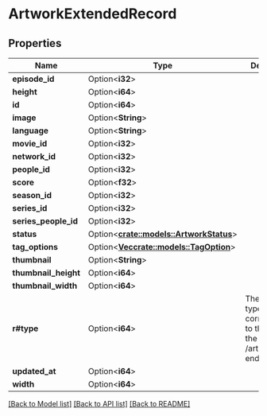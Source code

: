 # ArtworkExtendedRecord

## Properties

Name | Type | Description | Notes
------------ | ------------- | ------------- | -------------
**episode_id** | Option<**i32**> |  | [optional]
**height** | Option<**i64**> |  | [optional]
**id** | Option<**i64**> |  | [optional]
**image** | Option<**String**> |  | [optional]
**language** | Option<**String**> |  | [optional]
**movie_id** | Option<**i32**> |  | [optional]
**network_id** | Option<**i32**> |  | [optional]
**people_id** | Option<**i32**> |  | [optional]
**score** | Option<**f32**> |  | [optional]
**season_id** | Option<**i32**> |  | [optional]
**series_id** | Option<**i32**> |  | [optional]
**series_people_id** | Option<**i32**> |  | [optional]
**status** | Option<[**crate::models::ArtworkStatus**](ArtworkStatus.md)> |  | [optional]
**tag_options** | Option<[**Vec<crate::models::TagOption>**](TagOption.md)> |  | [optional]
**thumbnail** | Option<**String**> |  | [optional]
**thumbnail_height** | Option<**i64**> |  | [optional]
**thumbnail_width** | Option<**i64**> |  | [optional]
**r#type** | Option<**i64**> | The artwork type corresponds to the ids from the /artwork/types endpoint. | [optional]
**updated_at** | Option<**i64**> |  | [optional]
**width** | Option<**i64**> |  | [optional]

[[Back to Model list]](../README.md#documentation-for-models) [[Back to API list]](../README.md#documentation-for-api-endpoints) [[Back to README]](../README.md)


